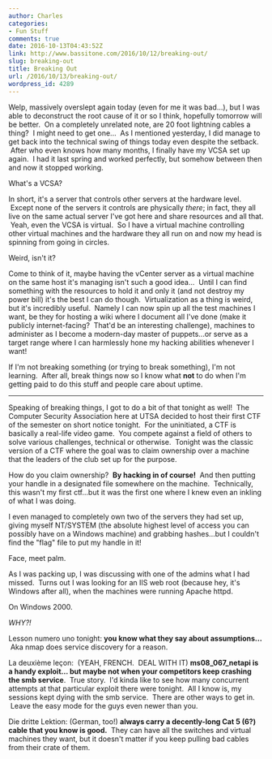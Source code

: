 ```yaml
---
author: Charles
categories:
- Fun Stuff
comments: true
date: 2016-10-13T04:43:52Z
link: http://www.bassitone.com/2016/10/12/breaking-out/
slug: breaking-out
title: Breaking Out
url: /2016/10/13/breaking-out/
wordpress_id: 4289
---
```


Welp, massively overslept again today (even for me it was bad...), but I was able to deconstruct the root cause of it or so I think, hopefully tomorrow will be better.  On a completely unrelated note, are 20 foot lightning cables a thing?  I might need to get one...  As I mentioned yesterday, I did manage to get back into the technical swing of things today even despite the setback.  After who even knows how many months, I finally have my VCSA set up again.  I had it last spring and worked perfectly, but somehow between then and now it stopped working.

What's a VCSA?

In short, it's a server that controls other servers at the hardware level.  Except none of the servers it controls are physically _there_; in fact, they all live on the same actual server I've got here and share resources and all that.  Yeah, even the VCSA is virtual.  So I have a virtual machine controlling other virtual machines and the hardware they all run on and now my head is spinning from going in circles.

Weird, isn't it?

Come to think of it, maybe having the vCenter server as a virtual machine on the same host it's managing isn't such a good idea...  Until I can find something with the resources to hold it and only it (and not destroy my power bill) it's the best I can do though.  Virtualization as a thing is weird, but it's incredibly useful.  Namely I can now spin up all the test machines I want, be they for hosting a wiki where I document all I've done (make it publicly internet-facing?  That'd be an interesting challenge), machines to administer as I become a modern-day master of puppets...or serve as a target range where I can harmlessly hone my hacking abilities whenever I want!

If I'm not breaking something (or trying to break something), I'm not learning.  After all, break things now so I know what **not** to do when I'm getting paid to do this stuff and people care about uptime.



* * *



Speaking of breaking things, I got to do a bit of that tonight as well!  The Computer Security Association here at UTSA decided to host their first CTF of the semester on short notice tonight.  For the uninitiated, a CTF is basically a real-life video game.  You compete against a field of others to solve various challenges, technical or otherwise.  Tonight was the classic version of a CTF where the goal was to claim ownership over a machine that the leaders of the club set up for the purpose.

How do you claim ownership?  **By hacking in of course!**  And then putting your handle in a designated file somewhere on the machine.  Technically, this wasn't my first ctf...but it was the first one where I knew even an inkling of what I was doing.

I even managed to completely own two of the servers they had set up, giving myself NT/SYSTEM (the absolute highest level of access you can possibly have on a Windows machine) and grabbing hashes...but I couldn't find the "flag" file to put my handle in it!

Face, meet palm.

As I was packing up, I was discussing with one of the admins what I had missed.  Turns out I was looking for an IIS web root (because hey, it's Windows after all), when the machines were running Apache httpd.

On Windows 2000.

_WHY?!_

Lesson numero uno tonight: **you know what they say about assumptions...**  Aka nmap does service discovery for a reason.

La deuxième leçon:  (YEAH, FRENCH.  DEAL WITH IT) **ms08_067_netapi is a handy exploit... but maybe not when your competitors keep crashing the smb service**.  True story.  I'd kinda like to see how many concurrent attempts at that particular exploit there were tonight.  All I know is, my sessions kept dying with the smb service.  There are other ways to get in.  Leave the easy mode for the guys even newer than you.

Die dritte Lektion: (German, too!) **always carry a decently-long Cat 5 (6?) cable that you know is good.**  They can have all the switches and virtual machines they want, but it doesn't matter if you keep pulling bad cables from their crate of them.
